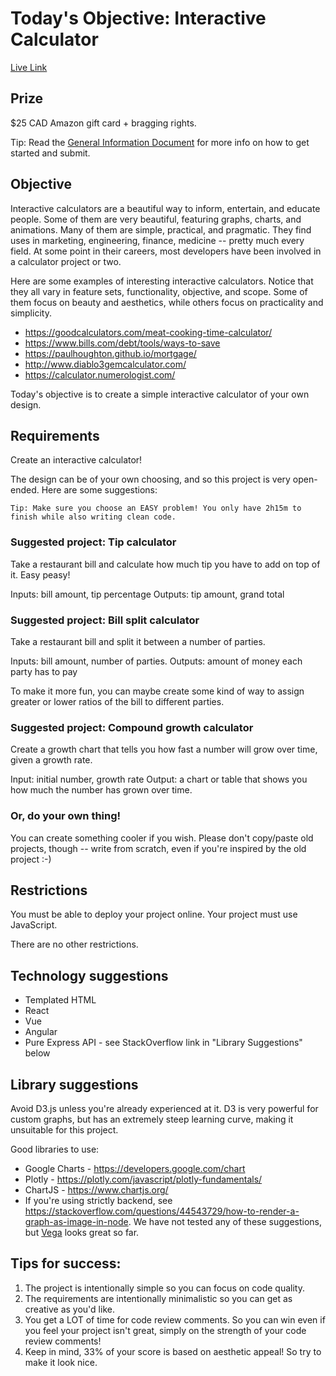 # Today's Objective: Interactive Calculator
[Live Link](https://muzhaqi16.github.io/2020-04-01-Interactive-Calculator/)
## Prize

\$25 CAD Amazon gift card + bragging rights.

Tip: Read the [General Information Document]("./General%20Information.md") for more info on how to get started and submit.

## Objective

Interactive calculators are a beautiful way to inform, entertain, and educate people. Some of them are very beautiful, featuring graphs, charts, and animations. Many of them are simple, practical, and pragmatic. They find uses in marketing, engineering, finance, medicine -- pretty much every field. At some point in their careers, most developers have been involved in a calculator project or two.

Here are some examples of interesting interactive calculators. Notice that they all vary in feature sets, functionality, objective, and scope. Some of them focus on beauty and aesthetics, while others focus on practicality and simplicity.

- https://goodcalculators.com/meat-cooking-time-calculator/
- https://www.bills.com/debt/tools/ways-to-save
- https://paulhoughton.github.io/mortgage/
- http://www.diablo3gemcalculator.com/
- https://calculator.numerologist.com/

Today's objective is to create a simple interactive calculator of your own design.

## Requirements

Create an interactive calculator!

The design can be of your own choosing, and so this project is very open-ended. Here are some suggestions:

`Tip: Make sure you choose an EASY problem! You only have 2h15m to finish while also writing clean code.`

### Suggested project: Tip calculator

Take a restaurant bill and calculate how much tip you have to add on top of it. Easy peasy!

Inputs: bill amount, tip percentage
Outputs: tip amount, grand total

### Suggested project: Bill split calculator

Take a restaurant bill and split it between a number of parties.

Inputs: bill amount, number of parties.
Outputs: amount of money each party has to pay

To make it more fun, you can maybe create some kind of way to assign greater or lower ratios of the bill to different parties.

### Suggested project: Compound growth calculator

Create a growth chart that tells you how fast a number will grow over time, given a growth rate.

Input: initial number, growth rate
Output: a chart or table that shows you how much the number has grown over time.

### Or, do your own thing!

You can create something cooler if you wish. Please don't copy/paste old projects, though -- write from scratch, even if you're inspired by the old project :-)

## Restrictions

You must be able to deploy your project online.
Your project must use JavaScript.

There are no other restrictions.

## Technology suggestions

- Templated HTML
- React
- Vue
- Angular
- Pure Express API - see StackOverflow link in "Library Suggestions" below

## Library suggestions

Avoid D3.js unless you're already experienced at it. D3 is very powerful for custom graphs, but has an extremely steep learning curve, making it unsuitable for this project.

Good libraries to use:

- Google Charts - https://developers.google.com/chart
- Plotly - https://plotly.com/javascript/plotly-fundamentals/
- ChartJS - https://www.chartjs.org/
- If you're using strictly backend, see https://stackoverflow.com/questions/44543729/how-to-render-a-graph-as-image-in-node. We have not tested any of these suggestions, but [Vega](https://www.npmjs.com/package/vega) looks great so far.

## Tips for success:

1. The project is intentionally simple so you can focus on code quality.
1. The requirements are intentionally minimalistic so you can get as creative as you'd like.
1. You get a LOT of time for code review comments. So you can win even if you feel your project isn't great, simply on the strength of your code review comments!
1. Keep in mind, 33% of your score is based on aesthetic appeal! So try to make it look nice.
